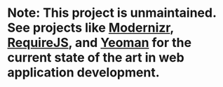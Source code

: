 # Note: This project is unmaintained. See projects like [Modernizr](http://modernizr.com), [RequireJS](https://requirejs.org/), and [Yeoman](http://yeoman.io/) for the current state of the art in web application development.
